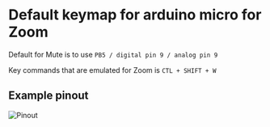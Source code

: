 # Default keymap for arduino micro for Zoom

Default for Mute is to use ```PB5 / digital pin 9 / analog pin 9```

Key commands that are emulated for Zoom is `CTL + SHIFT + W`

## Example pinout
![Pinout](https://assets.codepen.io/18215/littleAlby_bb.png)
